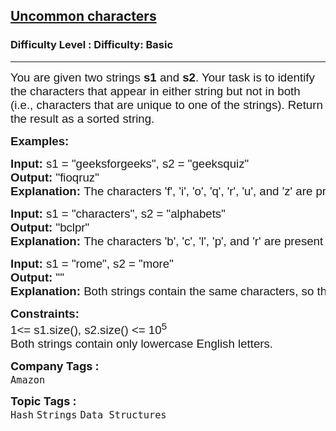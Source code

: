<h2><a href="https://www.geeksforgeeks.org/problems/uncommon-characters4932/1?page=3&difficulty=Basic&sortBy=submissions">Uncommon characters</a></h2><h3>Difficulty Level : Difficulty: Basic</h3><hr><div class="problems_problem_content__Xm_eO"><p style="font-family: Nunito, Bangla297, sans-serif;"><span style="font-size: 14pt; font-family: Nunito, Bangla297, sans-serif;">You are given two strings <strong style="font-family: &quot;Source Sans 3&quot;, Bangla297, sans-serif;">s1</strong> and <strong style="font-family: &quot;Source Sans 3&quot;, Bangla297, sans-serif;">s2</strong>. Your task is to identify the characters that appear in either string but not in both (i.e., characters that are unique to one of the strings). Return the result as a sorted string.</span></p>
<p style="font-family: Nunito, Bangla297, sans-serif;"><span style="font-size: 14pt; font-family: Nunito, Bangla297, sans-serif;"><strong style="font-family: &quot;Source Sans 3&quot;, Bangla297, sans-serif;">Examples:</strong></span></p>
<pre style="font-family: Nunito, Bangla297, sans-serif;"><span style="font-size: 14pt; font-family: Nunito, Bangla297, sans-serif;"><strong style="font-family: &quot;Source Sans 3&quot;, Bangla297, sans-serif;">Input: </strong>s1 = "geeksforgeeks", s2 = "geeksquiz"
<strong style="font-family: &quot;Source Sans 3&quot;, Bangla297, sans-serif;">Output: </strong>"fioqruz"
<strong style="font-family: &quot;Source Sans 3&quot;, Bangla297, sans-serif;">Explanation: </strong>The characters 'f', 'i', 'o', 'q', 'r', 'u', and 'z' are present in either s1 or s2, but not in both.</span></pre>
<pre style="font-family: Nunito, Bangla297, sans-serif;"><span style="font-size: 14pt; font-family: Nunito, Bangla297, sans-serif;"><strong style="font-family: &quot;Source Sans 3&quot;, Bangla297, sans-serif;">Input:</strong> s1 = "characters", s2 = "alphabets"
<strong style="font-family: &quot;Source Sans 3&quot;, Bangla297, sans-serif;">Output:</strong> "bclpr"
<strong style="font-family: &quot;Source Sans 3&quot;, Bangla297, sans-serif;">Explanation: </strong>The characters 'b', 'c', 'l', 'p', and 'r' are present in either s1 or s2, but not in both.</span></pre>
<pre style="font-family: Nunito, Bangla297, sans-serif;"><span style="font-size: 14pt; font-family: Nunito, Bangla297, sans-serif;"><strong style="font-family: &quot;Source Sans 3&quot;, Bangla297, sans-serif;">Input:</strong> s1 = "rome", s2 = "more"
<strong style="font-family: &quot;Source Sans 3&quot;, Bangla297, sans-serif;">Output:</strong> ""
<strong style="font-family: &quot;Source Sans 3&quot;, Bangla297, sans-serif;">Explanation: </strong>Both strings contain the same characters, so there are no unique characters. The output is an empty string.</span></pre>
<p style="font-family: Nunito, Bangla297, sans-serif;"><span style="font-size: 14pt; font-family: Nunito, Bangla297, sans-serif;"><strong style="font-family: &quot;Source Sans 3&quot;, Bangla297, sans-serif;">Constraints:</strong><br style="font-family: Nunito, Bangla297, sans-serif;">1&lt;= s1.size(), s2.size() &lt;= 10<sup style="font-family: Nunito, Bangla297, sans-serif;">5<br style="font-family: Nunito, Bangla297, sans-serif;"></sup>Both strings contain only lowercase English letters.</span></p></div><p><span style=font-size:18px><strong>Company Tags : </strong><br><code>Amazon</code>&nbsp;<br><p><span style=font-size:18px><strong>Topic Tags : </strong><br><code>Hash</code>&nbsp;<code>Strings</code>&nbsp;<code>Data Structures</code>&nbsp;